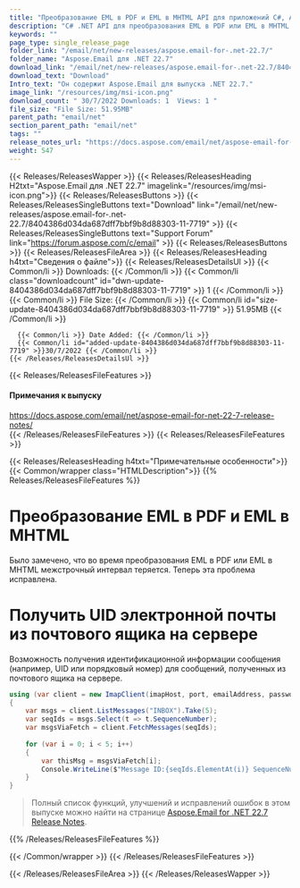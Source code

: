 ```yaml
---
title: "Преобразование EML в PDF и EML в MHTML API для приложений C#, ASP.NET"
description: "C# .NET API для преобразования EML в PDF или EML в MHTML. Получить идентификационную информацию о сообщении (например, UID или порядковый номер) для писем, полученных из почтового ящика на сервере."
keywords: ""
page_type: single_release_page
folder_link: "/email/net/new-releases/aspose.email-for-.net-22.7/"
folder_name: "Aspose.Email для .NET 22.7"
download_link: "/email/net/new-releases/aspose.email-for-.net-22.7/8404386d034da687dff7bbf9b8d88303-11-7719"
download_text: "Download"
Intro_text: "Он содержит Aspose.Email для выпуска .NET 22.7."
image_link: "/resources/img/msi-icon.png"
download_count: " 30/7/2022 Downloads: 1  Views: 1 "
file_size: "File Size: 51.95MB"
parent_path: "email/net"
section_parent_path: "email/net"
tags: ""
release_notes_url: "https://docs.aspose.com/email/net/aspose-email-for-net-22-7-release-notes/"
weight: 547
---
```


{{< Releases/ReleasesWapper >}}
{{< Releases/ReleasesHeading H2txt="Aspose.Email для .NET 22.7" imagelink="/resources/img/msi-icon.png">}}
{{< Releases/ReleasesButtons >}}
{{< Releases/ReleasesSingleButtons text="Download" link="/email/net/new-releases/aspose.email-for-.net-22.7/8404386d034da687dff7bbf9b8d88303-11-7719" >}}
{{< Releases/ReleasesSingleButtons text="Support Forum" link="https://forum.aspose.com/c/email" >}}
{{< Releases/ReleasesButtons >}}
{{< Releases/ReleasesFileArea >}}
{{< Releases/ReleasesHeading h4txt="Сведения о файле">}}
{{< Releases/ReleasesDetailsUl >}}
{{< Common/li >}} Downloads: {{< /Common/li >}}
{{< Common/li class="downloadcount" id="dwn-update-8404386d034da687dff7bbf9b8d88303-11-7719" >}} 1 {{< /Common/li >}}
{{< Common/li >}} File Size: {{< /Common/li >}}
{{< Common/li id="size-update-8404386d034da687dff7bbf9b8d88303-11-7719" >}} 51.95MB {{< /Common/li >}}

      {{< Common/li >}} Date Added: {{< /Common/li >}}
      {{< Common/li id="added-update-8404386d034da687dff7bbf9b8d88303-11-7719" >}}30/7/2022 {{< /Common/li >}}
    {{< /Releases/ReleasesDetailsUl >}}

{{< Releases/ReleasesFileFeatures >}}
<h4>Примечания к выпуску</h4><div> <a href='https://docs.aspose.com/email/net/aspose-email-for-net-22-7-release-notes/'>https://docs.aspose.com/email/net/aspose-email-for-net-22-7-release-notes/</a></div>
{{< /Releases/ReleasesFileFeatures >}}
{{< Releases/ReleasesFileFeatures >}}

{{< Releases/ReleasesHeading h4txt="Примечательные особенности">}}
{{< Common/wrapper class="HTMLDescription">}}
{{% Releases/ReleasesFileFeatures %}}

# Преобразование EML в PDF и EML в MHTML

Было замечено, что во время преобразования EML в PDF или EML в MHTML межстрочный интервал теряется. Теперь эта проблема исправлена.

# Получить UID электронной почты из почтового ящика на сервере

Возможность получения идентификационной информации сообщения (например, UID или порядковый номер) для сообщений, полученных из почтового ящика на сервере.

```csharp
using (var client = new ImapClient(imapHost, port, emailAddress, password, securityOption))
{
    var msgs = client.ListMessages("INBOX").Take(5);
    var seqIds = msgs.Select(t => t.SequenceNumber);
    var msgsViaFetch = client.FetchMessages(seqIds);
	
    for (var i = 0; i < 5; i++)
    {
        var thisMsg = msgsViaFetch[i];
        Console.WriteLine($"Message ID:{seqIds.ElementAt(i)} SequenceNumber: {thisMsg.ItemId.SequenceNumber} Subject:{thisMsg.Subject}");
    }
}
```

> Полный список функций, улучшений и исправлений ошибок в этом выпуске можно найти на странице [Aspose.Email for .NET 22.7 Release Notes](https://docs.aspose.com/email/net/aspose-email-for-net-22-7-release-notes/).

{{% /Releases/ReleasesFileFeatures %}}

{{< /Common/wrapper >}}
{{< /Releases/ReleasesFileFeatures >}}

{{< /Releases/ReleasesFileArea >}}
{{< /Releases/ReleasesWapper >}}


